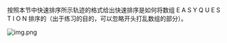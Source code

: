 按照本节中快速排序所示轨迹的格式给出快速排序是如何将数组 E A S Y Q U E S T I O N 排序的（出于练习的目的，可以忽略开头打乱数组的部分）。

![img.png](https://algs4.cs.princeton.edu/23quicksort/images/quick-3.1.2.png)